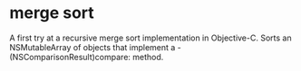 merge sort
==========

A first try at a recursive merge sort implementation in Objective-C.
Sorts an NSMutableArray of objects that implement a - (NSComparisonResult)compare: method.
